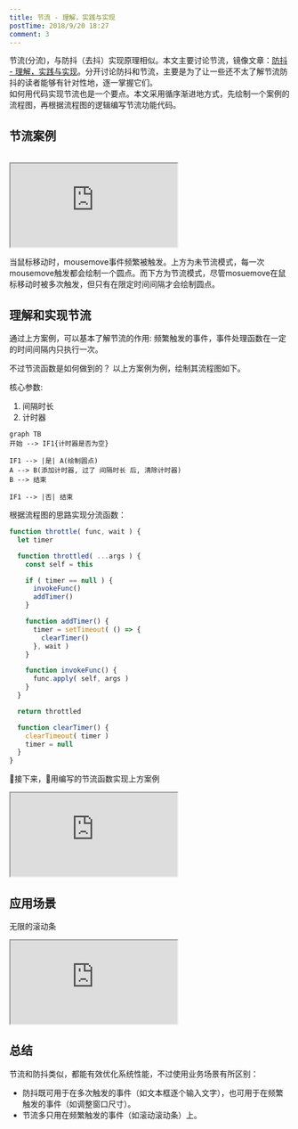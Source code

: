 ```yaml
---
title: 节流 - 理解，实践与实现
postTime: 2018/9/20 18:27
comment: 3
---
```


节流(分流)，与防抖（去抖）实现原理相似。本文主要讨论节流，镜像文章：[防抖 - 理解，实践与实现](https://terry-su.github.io/cn/understand-and-make-the-debounce)。分开讨论防抖和节流，主要是为了让一些还不太了解节流防抖的读者能够有针对性地，逐一掌握它们。  
如何用代码实现节流也是一个要点。本文采用循序渐进地方式，先绘制一个案例的流程图，再根据流程图的逻辑编写节流功能代码。



## 节流案例
<br/>
<iframe src="https://terry-su.github.io/BlogCDN/iframes/js/throttle/mousemove/index.html?mode=result" ></iframe>

当鼠标移动时，mousemove事件频繁被触发。上方为未节流模式，每一次mousemove触发都会绘制一个圆点。而下方为节流模式，尽管mosuemove在鼠标移动时被多次触发，但只有在限定时间间隔才会绘制圆点。


## 理解和实现节流
通过上方案例，可以基本了解节流的作用: 频繁触发的事件，事件处理函数在一定的时间间隔内只执行一次。

不过节流函数是如何做到的？ 以上方案例为例，绘制其流程图如下。  

核心参数: 
1. 间隔时长
2. 计时器

```
graph TB
开始 --> IF1{计时器是否为空}

IF1 --> |是| A(绘制圆点)
A --> B(添加计时器, 过了 间隔时长 后, 清除计时器)
B --> 结束

IF1 --> |否| 结束
```

根据流程图的思路实现分流函数：
```js
function throttle( func, wait ) {
  let timer

  function throttled( ...args ) {
    const self = this

    if ( timer == null ) {
      invokeFunc()
      addTimer()
    }

    function addTimer() {
      timer = setTimeout( () => {
        clearTimer()
      }, wait )
    }

    function invokeFunc() {
      func.apply( self, args )
    }
  }

  return throttled

  function clearTimer() {
    clearTimeout( timer )
    timer = null
  }
}
```

接下来，用编写的节流函数实现上方案例
<iframe src="https://terry-su.github.io/BlogCDN/iframes/js/throttle/test-mousemove/index.html?mode=result" ></iframe>



## 应用场景
无限的滚动条
<iframe src="https://terry-su.github.io/BlogCDN/iframes/js/throttle/infinite-scrolling/index.html?mode=result" ></iframe>



## 总结
节流和防抖类似，都能有效优化系统性能，不过使用业务场景有所区别：
* 防抖既可用于在多次触发的事件（如文本框逐个输入文字），也可用于在频繁触发的事件（如调整窗口尺寸）。
* 节流多只用在频繁触发的事件（如滚动滚动条）上。